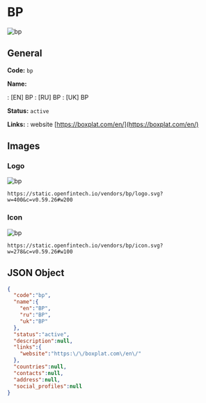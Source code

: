 
# BP 
![bp](https://static.openfintech.io/vendors/bp/logo.svg?w=400&c=v0.59.26#w200)  

## General 
 
**Code:** `bp` 
 
**Name:** 
 
:	[EN] BP 
:	[RU] BP 
:	[UK] BP 
 
**Status:** `active` 
 
**Links:** 
: website [https://boxplat.com/en/](https://boxplat.com/en/) 
 

## Images 

### Logo 
 
![bp](https://static.openfintech.io/vendors/bp/logo.svg?w=400&c=v0.59.26#w200)  

```
https://static.openfintech.io/vendors/bp/logo.svg?w=400&c=v0.59.26#w200
```  

### Icon 
 
![bp](https://static.openfintech.io/vendors/bp/icon.svg?w=278&c=v0.59.26#w100)  

```
https://static.openfintech.io/vendors/bp/icon.svg?w=278&c=v0.59.26#w100
```  

## JSON Object 

```json
{
  "code":"bp",
  "name":{
    "en":"BP",
    "ru":"BP",
    "uk":"BP"
  },
  "status":"active",
  "description":null,
  "links":{
    "website":"https:\/\/boxplat.com\/en\/"
  },
  "countries":null,
  "contacts":null,
  "address":null,
  "social_profiles":null
}
```  
